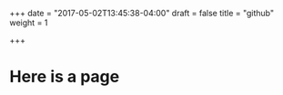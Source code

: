 +++
date = "2017-05-02T13:45:38-04:00"
draft = false
title = "github"
weight = 1

+++

# Here is a page

